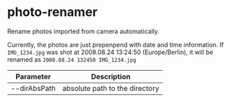 # photo-renamer

Rename photos imported from camera automatically.

Currently, the photos are just prepenpend with date and time information.
If `IMG_1234.jpg` was shot at 2008.08.24 13:24:50 (Europe/Berlin), it will be renamed as `2008.08.24 132450 IMG_1234.jpg`

| Parameter | Description |
| -- | -- |
| --dirAbsPath | absolute path to the directory |
